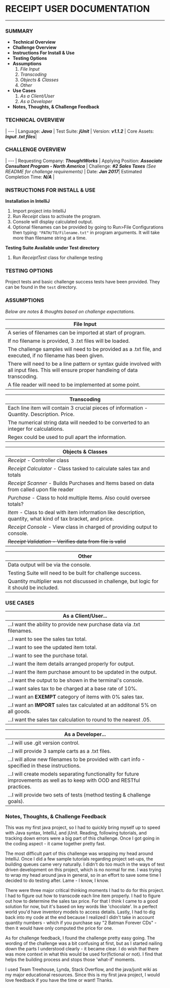 # RECEIPT USER DOCUMENTATION
___
### SUMMARY
+ **Technical Overview**
+ **Challenge Overview**
+ **Instructions For Install & Use**
+ **Testing Options**
+ **Assumptions**
   1. _File Input_ 
   2. _Transcoding_ 
   3. _Objects & Classes_
   4. _Other_
+ **Use Cases**
   1. _As a Client/User_ 
   2. _As a Developer_ 
+ **Notes, Thoughts, & Challenge Feedback**

### TECHNICAL OVERVIEW
 |
--- |
Language: ***Java*** | 
Test Suite: ***jUnit*** |
Version: ***v1.1.2*** |
Core Assets: ***Input .txt files***|


### CHALLENGE OVERVIEW
|
--- |
Requesting Company: ***ThoughtWorks*** |
Applying Position: ***Associate Consultant Program - North America*** |
Challenge: ***#2 Sales Taxes*** *(See README for challenge requirements)* | 
Date: ***Jan 2017***|
Estimated Completion Time: ***N/A*** |

### INSTRUCTIONS FOR INSTALL & USE

**Installation in IntelliJ**
1. Import project into IntelliJ
2. Run *Receipt* class to activate the program.
3. Console will display calculated output.
4. Optional filenames can be provided by going to Run>File Configurations then typing:  ```"PATH/TO/Filename.txt"``` in program arguments.  It will take more than filename string at a time.

**Testing Suite Available under Test directory**
1. Run *ReceiptTest* class for challenge testing



### TESTING OPTIONS

Project tests and basic challenge success tests have been provided.  They can be found in the ```test``` directory.

### ASSUMPTIONS
  *Below are notes & thoughts based on challenge expectations.*

File Input |
--- |
A series of filenames can be imported at start of program. |
If no filename is provided, 3 .txt files will be loaded.  |
The challenge samples will need to be provided as a .txt file, and executed, if no filename has been given. |
There will need to be a line pattern or syntax guide involved with all input files.  This will ensure proper handleing of data transcoding. |
A file reader will need to be implemented at some point. |

Transcoding | 
--- |
Each line item will contain 3 crucial pieces of information - Quantity. Description. Price.  |
The numerical string data will needed to be converted to an integer for calculations. |
Regex could be used to pull apart the information. |

Objects & Classes |
---|
*Receipt* - Controller class | 
*Receipt Calculator* - Class tasked to calculate sales tax and totals | 
*Receipt Scanner* - Builds Purchases and Items based on data from called upon file reader | 
*Purchase* - Class to hold multiple Items. Also could oversee totals? | 
*Item* - Class to deal with item information like description, quantity, what kind of tax bracket, and price. | 
*Receipt Console* - View class in charged of providing output to console. | 
~~*Receipt Validation* - Verifies data from file is valid~~ |

Other | 
--- | 
Data output will be via the console. |
Testing Suite will need to be built for challenge success. |
Quantity multiplier was not discussed in challenge, but logic for it should be included. |

### USE CASES

As a Client/User... | 
--- | 
...I want the ability to provide new purchase data via .txt filenames. |
...I want to see the sales tax total. |
...I want to see the updated item total. |
...I want to see the purchase total. |
...I want the item details arranged properly for output. |
...I want the item purchase amount to be updated in the output. |
...I want the output to be shown in the terminal's console. |
...I want sales tax to be charged at a base rate of 10%. |
...I want an **EXEMPT** category of items with 0% sales tax. |
...I want an **IMPORT** sales tax calculated at an additonal 5% on all goods. |
...I want the sales tax calculation to round to the nearest .05. |

As a Developer... | 
--- | 
...I will use .git version control. |
...I will provide 3 sample carts as a .txt files. |
...I will allow new filenames to be provided with cart info - specified in these instructions. |
...I will create models separating functionality for future improvements as well as to keep with OOD and RESTful practices. |
...I will provide two sets of tests (method testing & challenge goals). |

### Notes, Thoughts, & Challenge Feedback
This was my first java project, so I had to quickly bring myself up to speed with Java syntax, IntelliJ, and jUnit.  Reading, following tutorials, and tracking down errors were a big part of this challenge.  Once I got going in the coding aspect - it came together pretty fast.

The most difficult part of this challenge was wrapping my head around IntelliJ.  Once I did a few sample tutorials regarding project set-ups, the building queues came very naturally. I didn't do too much in the ways of test driven development on this project, which is no normal for me.  I was trying to wrap my head around java in general, so in an effort to save some time I decided to do testing after.  Lame - I know, I know.

There were three major critical thinking moments I had to do for this project.  I had to figure out how to transcode each line item properly.  I had to figure out how to determine the sales tax price.  For that I think I came to a good solution for now, but it's based on key words like 'chocolate'.  In a perfect world you'd have inventory models to access details.  Lastly, I had to dig back into my code at the end because I realized I didn't take in account quantity numbers - which if you purchase say "2 Batman Forever CDs" - then it would have only computed the price for one.

As for challenge feedback, I found the challenge pretty easy going.  The wording of the challenge was a bit confusing at first, but as I started nailing down the parts I understood clearly - it became clear.  I do wish that there was more context in what this would be used for(fictional or not).  I find that helps the building process and stops those 'what-if' moments.

I used Team Treehouse, Lynda, Stack Overflow, and the java/junit wiki as my major educational resources. Since this is my first java project, I would love feedback if you have the time or want! Thanks.